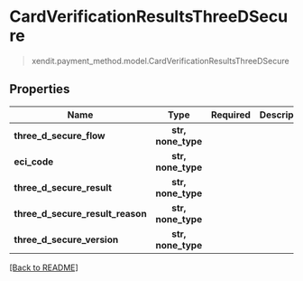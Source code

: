 # CardVerificationResultsThreeDSecure
> xendit.payment_method.model.CardVerificationResultsThreeDSecure


## Properties
| Name | Type | Required | Description | Examples |
|------------|:-------------:|:-------------:|-------------|:-------------:|
| **three_d_secure_flow** | **str, none_type** | |   |  |
| **eci_code** | **str, none_type** | |   |  |
| **three_d_secure_result** | **str, none_type** | |   |  |
| **three_d_secure_result_reason** | **str, none_type** | |   |  |
| **three_d_secure_version** | **str, none_type** | |   |  |


[[Back to README]](../../README.md)


